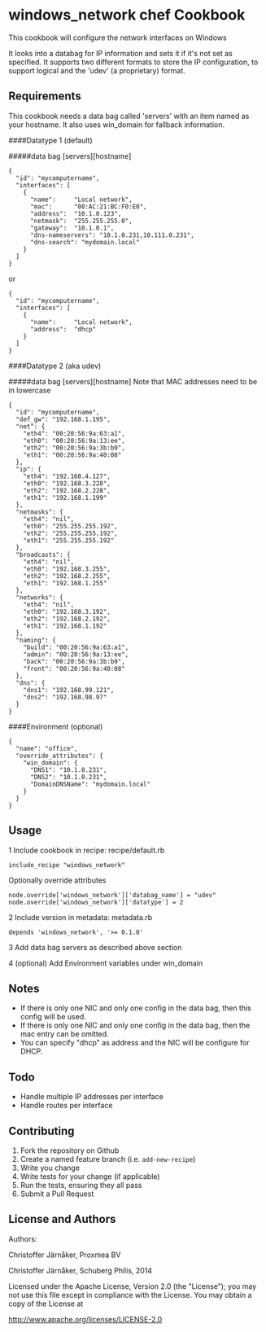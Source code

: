 windows_network chef Cookbook
=======================
This cookbook will configure the network interfaces on Windows 

It looks into a databag for IP information and sets it if it's not set as specified.
It supports two different formats to store the IP configuration, to support logical and the 'udev' (a proprietary) format.

Requirements
------------


This cookbook needs a data bag called 'servers' with an item named as your hostname.
It also uses win_domain for fallback information. 

####Datatype 1 (default)

#####data bag [servers][hostname]
```
{
  "id": "mycomputername",
  "interfaces": [
    {
      "name":     "Local network",
      "mac":      "00:AC:21:BC:F0:E0", 
      "address":  "10.1.0.123",
      "netmask":  "255.255.255.0",
      "gateway":  "10.1.0.1",
      "dns-nameservers": "10.1.0.231,10.111.0.231",
      "dns-search": "mydomain.local"
    }
  ]
}
``` 
or
```
{
  "id": "mycomputername",
  "interfaces": [
    {
      "name":     "Local network", 
      "address":  "dhcp"
    }
  ]
}
```
####Datatype 2 (aka udev)

#####data bag [servers][hostname]
Note that MAC addresses need to be in lowercase
```
{
  "id": "mycomputername",
  "def_gw": "192.168.1.195",
  "net": {
    "eth4": "00:20:56:9a:63:a1",
    "eth0": "00:20:56:9a:13:ee",
    "eth2": "00:20:56:9a:3b:b9",
    "eth1": "00:20:56:9a:40:08"
  },
  "ip": {
    "eth4": "192.168.4.127",
    "eth0": "192.168.3.228",
    "eth2": "192.168.2.228",
    "eth1": "192.168.1.199"
  },
  "netmasks": {
    "eth4": "nil",
    "eth0": "255.255.255.192",
    "eth2": "255.255.255.192",
    "eth1": "255.255.255.192"
  },
  "broadcasts": {
    "eth4": "nil",
    "eth0": "192.168.3.255",
    "eth2": "192.168.2.255",
    "eth1": "192.168.1.255"
  },
  "networks": {
    "eth4": "nil",
    "eth0": "192.168.3.192",
    "eth2": "192.168.2.192",
    "eth1": "192.168.1.192"
  },
  "naming": {
    "build": "00:20:56:9a:63:a1",
    "admin": "00:20:56:9a:13:ee",
    "back": "00:20:56:9a:3b:b9",
    "front": "00:20:56:9a:40:08"
  },
  "dns": {
    "dns1": "192.168.99.121",
    "dns2": "192.168.98.97"
  }
}
```

####Environment (optional)
```
{
  "name": "office",
  "override_attributes": {
    "win_domain": {
      "DNS1": "10.1.0.231",
      "DNS2": "10.1.0.231",
      "DomainDNSName": "mydomain.local"
    }
  }
}
```

Usage
----------

1 Include cookbook in recipe: 
recipe/default.rb
```
include_recipe "windows_network"
```
Optionally override attributes
```
node.override['windows_network']['databag_name'] = "udev" 
node.override['windows_network']['datatype'] = 2 
```
2 Include version in metadata: 
metadata.rb
```
depends 'windows_network', '>= 0.1.0'
``` 
3 Add data bag servers <hostname> as described above section

4 (optional) Add Environment variables under win_domain

Notes
----------
* If there is only one NIC and only one config in the data bag, then this config will be used.
* If there is only one NIC and only one config in the data bag, then the mac entry can be omitted.
* You can specify "dhcp" as address and the NIC will be configure for DHCP.

Todo
----------
* Handle multiple IP addresses per interface
* Handle routes per interface 

Contributing
------------
  1. Fork the repository on Github
  2. Create a named feature branch (i.e. `add-new-recipe`)
  3. Write you change
  4. Write tests for your change (if applicable)
  5. Run the tests, ensuring they all pass
  6. Submit a Pull Request


License and Authors
-------------------
Authors: 

Christoffer Järnåker, Proxmea BV

Christoffer Järnåker, Schuberg Philis, 2014

Licensed under the Apache License, Version 2.0 (the "License"); you may not use this file except in compliance with the License. You may obtain a copy of the License at

http://www.apache.org/licenses/LICENSE-2.0
